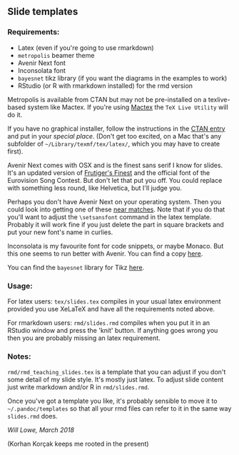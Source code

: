## Slide templates

### Requirements:

* Latex (even if you're going to use rmarkdown)
* `metropolis` beamer theme
* Avenir Next font
* Inconsolata font 
* `bayesnet` tikz library (if you want the diagrams in the examples to work)
* RStudio (or R with rmarkdown installed) for the rmd version

Metropolis is available from CTAN but may not be pre-installed on a texlive-based system like Mactex. If you're using [Mactex][2] the `TeX Live Utility` will do it.  

If you have no graphical installer, follow the instructions in the [CTAN entry][1] and put in your *special place*.  (Don't get too excited, on a Mac that's any subfolder of `~/Library/texmf/tex/latex/`, which you may have to create first).

Avenir Next comes with OSX and is the finest sans serif I know for slides.  It's an updated version of [Frutiger's Finest][3] and the official font of the Eurovision Song Contest.  But don't let that put you off.  You could replace with something less round, like Helvetica, but I'll judge you.

Perhaps you don't have Avenir Next on your operating system.  Then you could look into getting one of these [near matches][4].  Note that if you do that you'll want to adjust the `\setsansfont` command in the latex template.  Probably it will work fine if you just delete the part in square brackets and put your new font's name in curlies.

Inconsolata is my favourite font for code snippets, or maybe Monaco.  But this one seems to run better with Avenir. You can find a copy [here][5].

You can find the `bayesnet` library for Tikz [here][6].

### Usage:

For latex users: `tex/slides.tex` compiles in your usual latex environment provided you use XeLaTeX and have all the requirements noted above.

For rmarkdown users: `rmd/slides.rmd` compiles when you put it in an RStudio window and press the 'knit' button.  If anything goes wrong you then you are probably missing an latex requirement.

### Notes:

`rmd/rmd_teaching_slides.tex` is a template that you can adjust if you don't some detail of my slide style.  It's mostly just latex.  To adjust slide content just write markdown and/or R in `rmd/slides.rmd`.

Once you've got a template you like, it's probably sensible to move it to `~/.pandoc/templates` so that all your rmd files can refer to it in the same way `slides.rmd` does.


*Will Lowe, March 2018* 

(Korhan Korçak keeps me rooted in the present)

[1]:	https://www.ctan.org/pkg/beamertheme-metropolis?lang=en
[2]:	https://tug.org/mactex/
[3]:	https://en.wikipedia.org/wiki/Avenir_(typeface)
[4]:  https://graphicdesign.stackexchange.com/questions/16036/what-are-google-webfonts-or-typekit-alternatives-to-avenir-next-pro
[5]:	http://www.levien.com/type/myfonts/inconsolata.html
[6]:	https://github.com/jluttine/tikz-bayesnet
